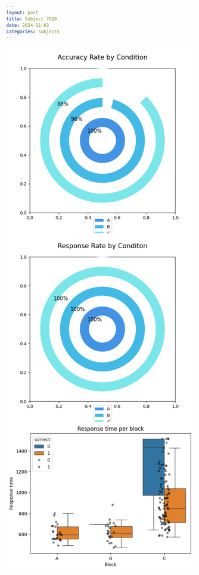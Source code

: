 ```yaml
---
layout: post
title: Subject 7020
date: 2024-11-03
categories: subjects
---
```


![](data/7020/run-23/7020_accuracy_rate.png)
![](data/7020/run-23/7020_response_rate.png)
![](data/7020/run-23/7020_rt.png)
